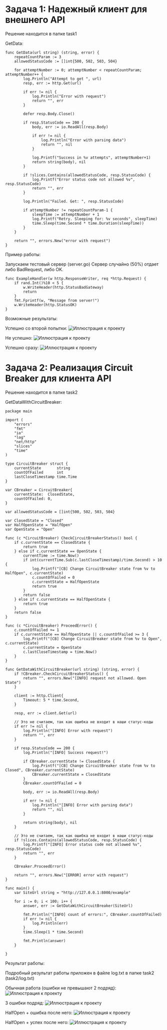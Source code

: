 # Задача 1: Надежный клиент для внешнего API

Решение находится в папке task1

GetData:
```
func GetData(url string) (string, error) {
	repeatCountParam := 3
	allowedStatusCode := []int{500, 502, 503, 504}

	for attemptNumber := 0; attemptNumber < repeatCountParam; attemptNumber++ {
		log.Println("Attempt to get ", url)
		resp, err := http.Get(url)

		if err != nil {
			log.Println("Error with request")
			return "", err
		}

		defer resp.Body.Close()

		if resp.StatusCode == 200 {
			body, err := io.ReadAll(resp.Body)

			if err != nil {
				log.Println("Error with parsing data")
				return "", nil
			}

			log.Printf("Success in %v attempts", attemptNumber+1)
			return string(body), nil
		}

		if !slices.Contains(allowedStatusCode, resp.StatusCode) {
			log.Printf("Error status code not allowed %v", resp.StatusCode)
			return "", err
		}

		log.Println("Failed. Get: ", resp.StatusCode)

		if attemptNumber != repeatCountParam-1 {
			sleepTime := attemptNumber + 1
			log.Printf("Retry. Sleeping for: %v seconds", sleepTime)
			time.Sleep(time.Second * time.Duration(sleepTime))
		}
	}

	return "", errors.New("error with request")
}
```

Пример работы:

Запускаем тестовый сервер (server.go)
Сервер случайно (50%) отдает либо BadRequest, либо OK.

```
func ExampleHandler(w http.ResponseWriter, req *http.Request) {
	if rand.Int()%10 < 5 {
		w.WriteHeader(http.StatusBadGateway)
		return
	}
	fmt.Fprintf(w, "Message from server!")
	w.WriteHeader(http.StatusOK)
}
```

Возможные результаты:

Успешно со второй попытки:
![Иллюстрация к проекту](https://github.com/randnull/SRE-2/blob/main/images/ex1.png)

Не успешно:
![Иллюстрация к проекту](https://github.com/randnull/SRE-2/blob/main/images/ex2.png)

Успешно сразу:
![Иллюстрация к проекту](https://github.com/randnull/SRE-2/blob/main/images/ex3.png)

# Задача 2: Реализация Circuit Breaker для клиента API

Решение находится в папке task2

GetDataWithCircuitBreaker:
```
package main

import (
	"errors"
	"fmt"
	"io"
	"log"
	"net/http"
	"slices"
	"time"
)

type CircuitBreaker struct {
	currentState       string
	countOfFailed      int
	lastCloseTimestamp time.Time
}

var CBreaker = CircuitBreaker{
	currentState:  ClosedState,
	countOfFailed: 0,
}

var allowedStatusCode = []int{500, 502, 503, 504}

var ClosedState = "Closed"
var HalfOpenState = "HalfOpen"
var OpenState = "Open"

func (c *CircuitBreaker) CheckCircuitBreakerStatus() bool {
	if c.currentState == ClosedState {
		return true
	} else if c.currentState == OpenState {
		currentTime := time.Now()
		if int(currentTime.Sub(c.lastCloseTimestamp)/time.Second) > 10 {
			log.Printf("[CB] Change CircuitBreaker state from %v to HalfOpen", c.currentState)
			c.countOfFailed = 0
			c.currentState = HalfOpenState
			return true
		}
		return false
	} else if c.currentState == HalfOpenState {
		return true
	}
	return false
}

func (c *CircuitBreaker) ProceedError() {
	c.countOfFailed += 1
	if c.currentState == HalfOpenState || c.countOfFailed >= 3 {
		log.Printf("[CB] Change CircuitBreaker state from %v to Open", c.currentState)
		c.currentState = OpenState
		c.lastCloseTimestamp = time.Now()
	}
}

func GetDataWithCircuitBreaker(url string) (string, error) {
	if !CBreaker.CheckCircuitBreakerStatus() {
		return "", errors.New("[INFO] request not allowed. Open State")
	}

	client := http.Client{
		Timeout: 5 * time.Second,
	}

	resp, err := client.Get(url)

	// Это не считаем, так как ошибка не входит в наши статус-коды
	if err != nil {
		log.Println("[INFO] Error with request")
		return "", err
	}

	if resp.StatusCode == 200 {
		log.Println("[INFO] Success request!")

		if CBreaker.currentState != ClosedState {
			log.Printf("[CB] Change CircuitBreaker state from %v to Closed", CBreaker.currentState)
			CBreaker.currentState = ClosedState
		}
		CBreaker.countOfFailed = 0

		body, err := io.ReadAll(resp.Body)

		if err != nil {
			log.Println("[INFO] Error with parsing data")
			return "", nil
		}

		return string(body), nil
	}

	// Это не считаем, так как ошибка не входит в наши статус-коды
	if !slices.Contains(allowedStatusCode, resp.StatusCode) {
		log.Printf("[INFO] Error status code not allowed %v", resp.StatusCode)
		return "", err
	}

	CBreaker.ProceedError()

	return "", errors.New("[ERROR] error with request")
}

func main() {
	var SiteUrl string = "http://127.0.0.1:8000/example"

	for i := 0; i < 100; i++ {
		answer, err := GetDataWithCircuitBreaker(SiteUrl)

		fmt.Println("[INFO] count of errors:", CBreaker.countOfFailed)
		if err != nil {
			log.Println(err)
		}
		time.Sleep(1 * time.Second)

		fmt.Println(answer)
	}

}
```

Результат работы:

Подробный результат работы приложен в файле log.txt в папке task2 (task2/log.txt)

Обычная работа (ошибки не превышают 2 подряд):
![Иллюстрация к проекту](https://github.com/randnull/SRE-2/blob/main/images/ex7.png)

3 ошибки подряд:
![Иллюстрация к проекту](https://github.com/randnull/SRE-2/blob/main/images/ex6.png)

HalfOpen + ошибка после него:
![Иллюстрация к проекту](https://github.com/randnull/SRE-2/blob/main/images/ex5.png)

HalfOpen + успех после него:
![Иллюстрация к проекту](https://github.com/randnull/SRE-2/blob/main/images/ex4.png)

